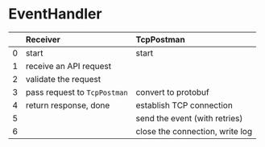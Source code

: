 # EventHandler

|   | **Receiver**                 | **TcpPostman**                  |
|:-:|:---------------------------- |:--------------------------------|
| 0 | start                        | start                           |
| 1 | receive an API request       |                                 |
| 2 | validate the request         |                                 |
| 3 | pass request to `TcpPostman` | convert to protobuf             |
| 4 | return response, done        | establish TCP connection        |
| 5 |                              | send the event (with retries)   |
| 6 |                              | close the connection, write log |
